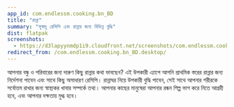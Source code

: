 ```yaml
---
app_id: com.endlessm.cooking.bn_BD
title: "রান্না"
summary: "সুস্বাদু রেসিপি এবং রান্নার জন্য বিভিন্ন বুদ্ধি"
dist: flatpak
screenshots:
  - https://d3lapyynmdp1i9.cloudfront.net/screenshots/com.endlessm.cooking.bn_BD/C/com.endlessm.cooking.bn_bd-screenshot1.jpg
redirect_from: /com.endlessm.cooking.bn_BD.desktop/
---
```


<p>আপনার বন্ধু ও পরিবারের জন্য দারুণ কিছু রান্নার কথা ভাবছেন? এই উপকারী এ্যাপে আপনি প্রাথমিক স্তরের রান্নার জন্য নির্দেশনা পাবেন এবং সাথে কিছু অসাধারণ রেসিপি। রান্নাঘর নিয়ে উপকারী বুদ্ধি পাবেন, সেই সাথে আপনার শরীরকে সর্বোত্তম রাখার জন্য স্বাস্থ্যকর খাবার সম্পর্কে তথ্য। আপনার কাছের মানুষেরা আপনার রন্ধন শিল্প ভাগ করে নিতে আগ্রহী হবে, এবং আপনার দক্ষতায় মুগ্ধ হবে।</p>
